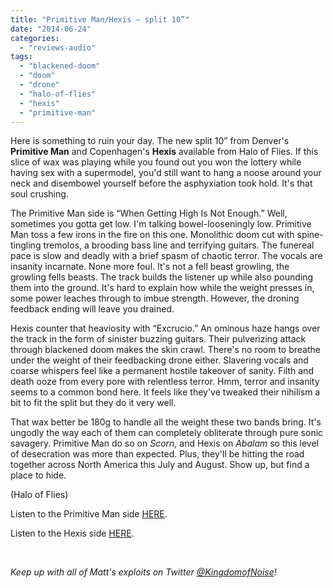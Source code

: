```yaml
---
title: "Primitive Man/Hexis – split 10”"
date: "2014-06-24"
categories: 
  - "reviews-audio"
tags: 
  - "blackened-doom"
  - "doom"
  - "drone"
  - "halo-of-flies"
  - "hexis"
  - "primitive-man"
---
```


Here is something to ruin your day. The new split 10” from Denver's **Primitive Man** and Copenhagen's **Hexis** available from Halo of Flies. If this slice of wax was playing while you found out you won the lottery while having sex with a supermodel, you'd still want to hang a noose around your neck and disembowel yourself before the asphyxiation took hold. It's that soul crushing.

The Primitive Man side is “When Getting High Is Not Enough.” Well, sometimes you gotta get low. I'm talking bowel-looseningly low. Primitive Man toss a few irons in the fire on this one. Monolithic doom cut with spine-tingling tremolos, a brooding bass line and terrifying guitars. The funereal pace is slow and deadly with a brief spasm of chaotic terror. The vocals are insanity incarnate. None more foul. It's not a fell beast growling, the growling fells beasts. The track builds the listener up while also pounding them into the ground. It's hard to explain how while the weight presses in, some power leaches through to imbue strength. However, the droning feedback ending will leave you drained.

Hexis counter that heaviosity with “Excrucio.” An ominous haze hangs over the track in the form of sinister buzzing guitars. Their pulverizing attack through blackened doom makes the skin crawl. There's no room to breathe under the weight of their feedbacking drone either. Slavering vocals and coarse whispers feel like a permanent hostile takeover of sanity. Filth and death ooze from every pore with relentless terror. Hmm, terror and insanity seems to a common bond here. It feels like they've tweaked their nihilism a bit to fit the split but they do it very well.

That wax better be 180g to handle all the weight these two bands bring. It's ungodly the way each of them can completely obliterate through pure sonic savagery. Primitive Man do so on _Scorn_, and Hexis on _Abalam_ so this level of desecration was more than expected. Plus, they'll be hitting the road together across North America this July and August. Show up, but find a place to hide.

(Halo of Flies)

Listen to the Primitive Man side [HERE](http://primitivemandoom.bandcamp.com/album/split-10-with-hexis).

Listen to the Hexis side [HERE](http://hexisband.bandcamp.com/album/split-w-primitive-man).

 

_Keep up with all of Matt's exploits on Twitter [@KingdomofNoise](http://www.twitter.com/kingdomofnoise)!_
